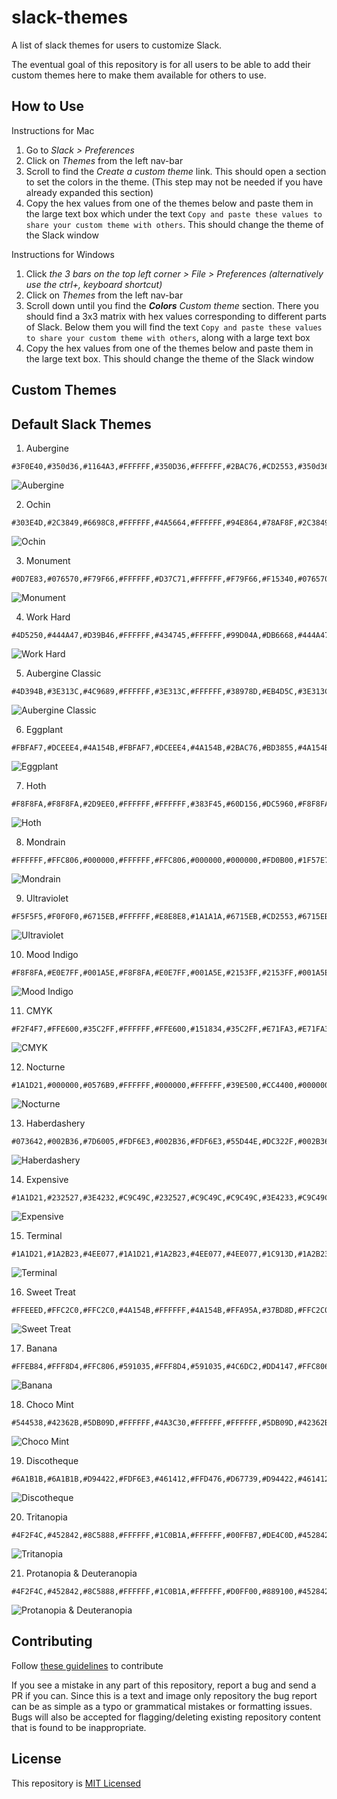# slack-themes
A list of slack themes for users to customize Slack.

The eventual goal of this repository is for all users to be able to add their custom themes here to make them available for others to use.

## How to Use

Instructions for Mac

1. Go to _Slack > Preferences_
2. Click on _Themes_ from the left nav-bar
3. Scroll to find the _Create a custom theme_ link. This should open a section to set the colors in the theme. (This step may not be needed if you have already expanded this section)
4. Copy the hex values from one of the themes below and paste them in the large text box which under the text `Copy and paste these values to share your custom theme with others`. This should change the theme of the Slack window

Instructions for Windows

1. Click _the 3 bars on the top left corner > File > Preferences (alternatively use the ctrl+, keyboard shortcut)_
2. Click on _Themes_ from the left nav-bar
3. Scroll down until you find the _**Colors** Custom theme_ section. There you should find a 3x3 matrix with hex values corresponding to different parts of Slack. Below them you will find the text `Copy and paste these values to share your custom theme with others`, along with a large text box
4. Copy the hex values from one of the themes below and paste them in the large text box. This should change the theme of the Slack window

## Custom Themes



## Default Slack Themes

1. Aubergine

  ```
  #3F0E40,#350d36,#1164A3,#FFFFFF,#350D36,#FFFFFF,#2BAC76,#CD2553,#350d36,#FFFFFF
  ``` 
  ![Aubergine](./docs/theme-pictures/Aubergine.png)

2. Ochin

  ```
  #303E4D,#2C3849,#6698C8,#FFFFFF,#4A5664,#FFFFFF,#94E864,#78AF8F,#2C3849,#FFFFFF
  ``` 
  ![Ochin](./docs/theme-pictures/Ochin.png)

3. Monument

  ```
  #0D7E83,#076570,#F79F66,#FFFFFF,#D37C71,#FFFFFF,#F79F66,#F15340,#076570,#FFFFFF
  ``` 
  ![Monument](./docs/theme-pictures/Monument.png)

4. Work Hard

  ```
  #4D5250,#444A47,#D39B46,#FFFFFF,#434745,#FFFFFF,#99D04A,#DB6668,#444A47,#FFFFFF
  ```
  ![Work Hard](./docs/theme-pictures/Work_Hard.png)

5. Aubergine Classic

  ```
  #4D394B,#3E313C,#4C9689,#FFFFFF,#3E313C,#FFFFFF,#38978D,#EB4D5C,#3E313C,#FFFFFF
  ```
  ![Aubergine Classic](./docs/theme-pictures/Aubergine_Classic.png)
  
6. Eggplant

  ```
  #FBFAF7,#DCEEE4,#4A154B,#FBFAF7,#DCEEE4,#4A154B,#2BAC76,#BD3855,#4A154B,#FFFFFF
  ```
  ![Eggplant](./docs/theme-pictures/Eggplant.png)

7. Hoth

  ```
  #F8F8FA,#F8F8FA,#2D9EE0,#FFFFFF,#FFFFFF,#383F45,#60D156,#DC5960,#F8F8FA,#383F45
  ```
  ![Hoth](./docs/theme-pictures/Hoth.png)

8. Mondrain

  ```
  #FFFFFF,#FFC806,#000000,#FFFFFF,#FFC806,#000000,#000000,#FD0B00,#1F57E7,#FFFFFF
  ```
  ![Mondrain](./docs/theme-pictures/Mondrain.png)

9. Ultraviolet

  ```
  #F5F5F5,#F0F0F0,#6715EB,#FFFFFF,#E8E8E8,#1A1A1A,#6715EB,#CD2553,#6715EB,#FFFFFF
  ```
  ![Ultraviolet](./docs/theme-pictures/Ultraviolet.png)

10. Mood Indigo

  ```
  #F8F8FA,#E0E7FF,#001A5E,#F8F8FA,#E0E7FF,#001A5E,#2153FF,#2153FF,#001A5E,#FFFFFF
  ```
  ![Mood Indigo](./docs/theme-pictures/Mood_Indigo.png)

11. CMYK

  ```
  #F2F4F7,#FFE600,#35C2FF,#FFFFFF,#FFE600,#151834,#35C2FF,#E71FA3,#E71FA3,#FFFFFF
  ```
  ![CMYK](./docs/theme-pictures/CMYK.png)

12. Nocturne

  ```
  #1A1D21,#000000,#0576B9,#FFFFFF,#000000,#FFFFFF,#39E500,#CC4400,#000000,#FFFFFF
  ```
  ![Nocturne](./docs/theme-pictures/Nocturne.png)

13. Haberdashery

  ```
  #073642,#002B36,#7D6005,#FDF6E3,#002B36,#FDF6E3,#55D44E,#DC322F,#002B36,#FDF6E3
  ```
  ![Haberdashery](./docs/theme-pictures/Haberdashery.png)

14. Expensive

  ```
  #1A1D21,#232527,#3E4232,#C9C49C,#232527,#C9C49C,#C9C49C,#3E4233,#C9C49C,#1A1D21
  ```
  ![Expensive](./docs/theme-pictures/Expensive.png)

15. Terminal

  ```
  #1A1D21,#1A2B23,#4EE077,#1A1D21,#1A2B23,#4EE077,#4EE077,#1C913D,#1A2B23,#4EE077
  ```
  ![Terminal](./docs/theme-pictures/Terminal.png)

16. Sweet Treat

  ```
  #FFEEED,#FFC2C0,#FFC2C0,#4A154B,#FFFFFF,#4A154B,#FFA95A,#37BD8D,#FFC2C0,#4A154B
  ```
  ![Sweet Treat](./docs/theme-pictures/Sweet_Treat.png)

17. Banana

  ```
  #FFEB84,#FFF8D4,#FFC806,#591035,#FFF8D4,#591035,#4C6DC2,#DD4147,#FFC806,#591035
  ```
  ![Banana](./docs/theme-pictures/Banana.png)

18. Choco Mint

  ```
  #544538,#42362B,#5DB09D,#FFFFFF,#4A3C30,#FFFFFF,#FFFFFF,#5DB09D,#42362B,#FFFFFF
  ```
  ![Choco Mint](./docs/theme-pictures/Choco_Mint.png)

19. Discotheque

  ```
  #6A1B1B,#6A1B1B,#D94422,#FDF6E3,#461412,#FFD476,#D67739,#D94422,#461412,#FDF6E3
  ```
  ![Discotheque](./docs/theme-pictures/Discotheque.png)

20. Tritanopia

  ```
  #4F2F4C,#452842,#8C5888,#FFFFFF,#1C0B1A,#FFFFFF,#00FFB7,#DE4C0D,#452842,#FFFFFF
  ```
  ![Tritanopia](./docs/theme-pictures/Tritanopia.png)

21. Protanopia & Deuteranopia

  ```
  #4F2F4C,#452842,#8C5888,#FFFFFF,#1C0B1A,#FFFFFF,#D0FF00,#889100,#452842,#FFFFFF
  ```
  ![Protanopia & Deuteranopia](./docs/theme-pictures/Protanopia_&_Deuteranopia.png)


## Contributing

Follow [these guidelines](https://github.com/sachinh19/slack-themes/blob/main/CONTRIBUTING.md) to  contribute

If you see a mistake in any part of this repository, report a bug and send a PR if you can. Since this is a text and image only repository the bug report can be as simple as a typo or grammatical mistakes or formatting issues. Bugs will also be accepted for flagging/deleting existing repository content that is found to be inappropriate.

## License

This repository is [MIT Licensed](https://github.com/sachinh19/slack-themes/blob/main/LICENSE)
